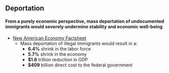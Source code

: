 ## Deportation

#### From a purely economic perspective, mass deportation of undocumented immigrants would severely undermine stability and economic well-being

*   [New American Economy Factsheet](https://www.newamericaneconomy.org/issues/undocumented-immigrants/#economic-contributors,-not-criminals)
    *   Mass deportation of illegal immigrants would result in a:
        *   **6.4%** shrink in the labor force
        *   **5.7%** shrink in the economy
        *   **$1.6** trillion reduction in GDP
        *   **$409** billion direct cost to the federal government

